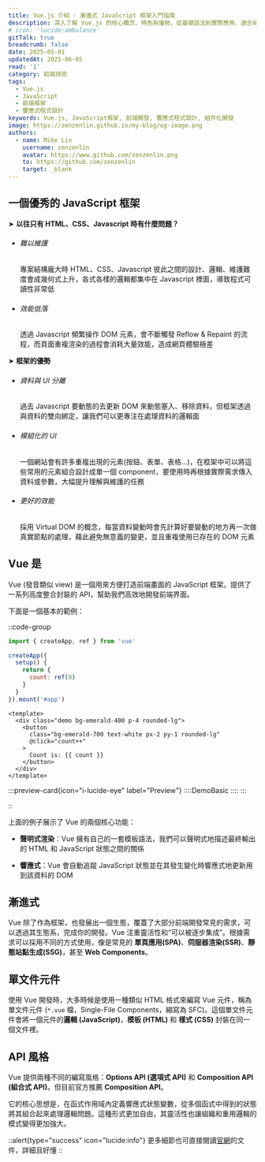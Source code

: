 ```yaml
---
title: Vue.js 介紹 - 漸進式 JavaScript 框架入門指南
description: 深入了解 Vue.js 的核心概念、特色與優勢，從基礎語法到實際應用，適合初學者的完整入門教學。
# icon: 'lucide:ambulance'
gitTalk: true
breadcrumb: false
date: 2025-05-01
updatedAt: 2025-06-05
read: '1'
category: 前端技術
tags:
  - Vue.js
  - JavaScript
  - 前端框架
  - 響應式程式設計
keywords: Vue.js, JavaScript框架, 前端開發, 響應式程式設計, 組件化開發
image: https://zenzenlin.github.io/my-blog/og-image.png
authors:
  - name: Mike Lin
    username: zenzenlin
    avatar: https://www.github.com/zenzenlin.png
    to: https://github.com/zenzenlin
    target: _blank
---
```


## 一個優秀的 JavaScript 框架

➤ **以往只有 HTML、CSS、Javascript 時有什麼問題？**

- ###### 難以維護

  專案結構龐大時 HTML、CSS、Javascript 彼此之間的設計、邏輯、維護難度會成幾何式上升，各式各樣的邏輯都集中在 Javascript 裡面，導致程式可讀性非常低
- ###### 效能低落

  透過 Javascript 頻繁操作 DOM 元素，會不斷觸發 Reflow & Repaint 的流程，而頁面重複渲染的過程會消耗大量效能，造成網頁體驗極差

➤ **框架的優勢**

- ###### 資料與 UI 分離

  過去 Javascript 要動態的去更新 DOM 來動態塞入、移除資料，但框架透過與資料的雙向綁定，讓我們可以更專注在處理資料的邏輯面
- ###### 模組化的 UI

  一個網站會有許多重複出現的元素(按鈕、表單、表格…)，在框架中可以將這些常用的元素組合設計成單一個 component，要使用時再根據實際需求傳入資料或參數，大幅提升理解與維護的任務
- ###### 更好的效能

  採用 Virtual DOM 的概念，每當資料變動時會先計算好要變動的地方再一次做真實節點的處理，藉此避免無意義的變更，並且重複使用已存在的 DOM 元素

## Vue 是

Vue (發音類似 view) 是一個用來方便打造前端畫面的 JavaScript 框架。提供了一系列高度整合封裝的 API，幫助我們高效地開發前端界面。

下面是一個基本的範例：

::code-group

  ```js [app.js]
  import { createApp, ref } from 'vue'

  createApp({
    setup() {
      return {
        count: ref(0)
      }
    }
  }).mount('#app')
  ```

  ```vue [Usage.vue]
  <template>
    <div class="demo bg-emerald-400 p-4 rounded-lg">
      <button
        class="bg-emerald-700 text-white px-2 py-1 rounded-lg"
        @click="count++"
      >
        Count is: {{ count }}
      </button>
    </div>
  </template>
  ```

  :::preview-card{icon="i-lucide-eye" label="Preview"}
    ::::DemoBasic
    ::::
  :::

::

上面的例子展示了 Vue 的兩個核心功能：

- **聲明式渲染**：Vue 擁有自己的一套模板語法，我們可以聲明式地描述最終輸出的 HTML 和 JavaScript 狀態之間的關係

- **響應式**：Vue 會自動追蹤 JavaScript 狀態並在其發生變化時響應式地更新用到該資料的 DOM

## 漸進式

Vue 除了作為框架，也發展出一個生態，覆蓋了大部分前端開發常見的需求，可以透過其生態系，完成你的開發。Vue 注重靈活性和“可以被逐步集成”。根據需求可以採用不同的方式使用，像是常見的 **單頁應用(SPA)**、**伺服器渲染(SSR)**、**靜態站點生成(SSG)**，甚至 **Web Components**。

## 單文件元件​

使用 Vue 開發時，大多時候是使用一種類似 HTML 格式來編寫 Vue 元件，稱為單文件元件 (`*.vue` 檔，Single-File Components，縮寫為 SFC)。這個單文件元件會將一個元件的**邏輯 (JavaScript)**，**模板 (HTML)** 和 **樣式 (CSS)** 封裝在同一個文件裡。

## API 風格​

Vue 提供兩種不同的編寫風格：**Options API (選項式 API)** 和 **Composition API (組合式 API)**。但目前官方推薦 **Composition API**。

它的核心思想是，在函式作用域內定義響應式狀態變數，從多個函式中得到的狀態將其組合起來處理邏輯問題。這種形式更加自由，其靈活性也讓組織和重用邏輯的模式變得更加強大。

::alert{type="success" icon="lucide:info"}
  更多細節也可直接閱讀[官網](https://vuejs.org/guide/introduction.html)的文件，詳細且好懂
::
